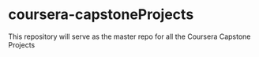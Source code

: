 # coursera-capstoneProjects

This repository will serve as the master repo for all the Coursera Capstone Projects
